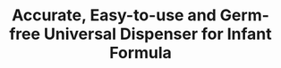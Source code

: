 ---
layout: project
title: "Accurate, Easy-to-use and Germ-free Universal Dispenser for Infant Formula"
client: "Neotop"
year: "2013"
sector: "Children's products, infant feeding"
description: "Formula dispenser that accurately pre-measures and dispenses one scoop of formula at a time, while safeguarding the remaining formula from outside germs."
brief: "A neonatology doctor approached us with the idea for a formula dispenser that would eliminate many common issues of exposing the formula to germs. Lack of hygiene is the biggest reason for formula-related mortality in third world countries."
solution: "This dispenser accurately dispenses one measure of formula at a time, eliminating the need for a scoop and reducing formula exposure to environmental germs. Through extensive research of the baby formula market and other dispenser-related industries, we developed multiple variations and models, resulting in an innovative, accurate, understandable, and intuitive dispenser."
services:
 - "design research"
 - "ideation"
 - "user-centered design"
 - "prototyping"
 - "ergonomics"
 - "3D CAD modeling"
 - "design documentation (tech pack)"
 - "collaboration with engineers and developers"
awards: "A winner of the 2016 National Parenting Products Awards. https://www.nappaawards.com/product/neotop-baby-formula-dispenser-by-capsforall/"
link: "https://www.facebook.com/NeoTopDispenser/"
main_image: "/assets/images/projects/neotop__formula_dispenser/h_w_NeoTop.jpg"
images:
 - "/assets/images/projects/neotop__formula_dispenser/p_w_NeoTop_01.jpg"
 - "/assets/images/projects/neotop__formula_dispenser/p_w_NeoTop_02.jpg"
 - "/assets/images/projects/neotop__formula_dispenser/p_w_NeoTop_03.jpg"
permalink: /neotop__formula_dispenser/
---